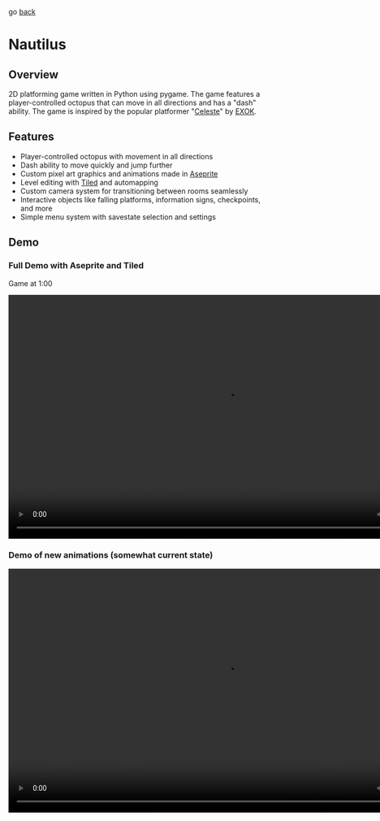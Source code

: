 go [back](../../README.md)

# Nautilus

## Overview

2D platforming game written in Python using pygame. The game features a player-controlled octopus that can move in all directions and has a "dash" ability. The game is inspired by the popular platformer "[Celeste](https://www.celestegame.com/)" by [EXOK](https://exok.com/index.html).

## Features

- Player-controlled octopus with movement in all directions
- Dash ability to move quickly and jump further
- Custom pixel art graphics and animations made in [Aseprite](https://www.aseprite.org/)
- Level editing with [Tiled](https://www.mapeditor.org/) and automapping
- Custom camera system for transitioning between rooms seamlessly
- Interactive objects like falling platforms, information signs, checkpoints, and more
- Simple menu system with savestate selection and settings

## Demo

### Full Demo with Aseprite and Tiled
Game at 1:00

<video src="media/full_demo.mp4" width="854" height="480 " controls></video>

### Demo of new animations (somewhat current state)

<video src="media/new_animations.mp4" width="854" height="480 " controls></video>
